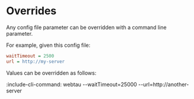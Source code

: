 # Overrides

Any config file parameter can be overridden with a command line parameter.

For example, given this config file:

```cfg {title: "webtau.cfg"}
waitTimeout = 2500
url = http://my-server
```

Values can be overridden as follows:

:include-cli-command: webtau --waitTimeout=25000 --url=http://another-server
